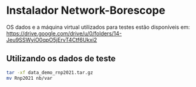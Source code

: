 # Instalador Network-Borescope
OS dados e a máquina virtual utilizados para testes estão disponíveis em: https://drive.google.com/drive/u/0/folders/14-Jeu9SSWyiO0qpO5jErvT4Ctf6Ukxi2



## Utilizando os dados de teste
``` Bash
tar -xf data_demo_rnp2021.tar.gz
mv Rnp2021 nb/var
```

